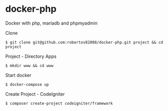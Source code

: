 # docker-php
Docker with php, mariadb and phpmyadmin

Clone
```
$ git clone git@github.com:robertov82008/docker-php.git project && cd project
```

Project - Directory Apps
```
$ mkdir www && cd www
```

Start docker
```
$ docker-compose up
```

Create Project - CodeIgniter
```
$ composer create-project codeigniter/framework
```
